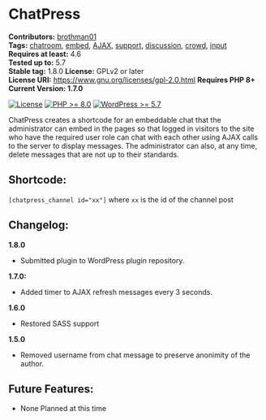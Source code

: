 # ChatPress
**Contributors:** [brothman01](https://profiles.wordpress.org/brothman01)  
**Tags:** [chatroom](https://wordpress.org/themes/tags/chatroom/), [embed](https://wordpress.org/themes/tags/embed/), 
[AJAX](https://wordpress.org/themes/tags/ajax/), [support](https://wordpress.org/themes/tags/support/), [discussion](https://wordpress.org/themes/tags/discussion/), [crowd](https://wordpress.org/themes/tags/crowd/), [input](https://wordpress.org/themes/tags/input/)<br />
**Requires at least:** 4.6  
**Tested up to:** 5.7  
**Stable tag:** 1.8.0
**License:** GPLv2 or later  
**License URI:** https://www.gnu.org/licenses/gpl-2.0.html
**Requires PHP 8+**
**Current Version: 1.7.0**

 [![License](https://img.shields.io/badge/license-GPL--2.0-brightgreen.svg)](https://github.com/brothman01/wp-monitor/blob/master/license.txt) [![PHP >= 8.0](https://img.shields.io/badge/php-%3E=%208.0-8892bf.svg)](https://secure.php.net/supported-versions.php) [![WordPress >= 5.7](https://img.shields.io/badge/wordpress-%3E=%205.7-blue.svg)](https://wordpress.org/download/release-archive/)  

ChatPress creates a shortcode for an embeddable chat that the administrator can embed in the pages so that logged in visitors to the site who have the required user role can chat with each other using AJAX calls to the server to display messages.  The administrator can also, at any time, delete messages that are not up to their standards.

## Shortcode:
`[chatpress_channel id="xx"]`
where `xx` is the id of the channel post

## Changelog:
**1.8.0**
- Submitted plugin to WordPress plugin repository.

**1.7.0:**
- Added timer to AJAX refresh messages every 3 seconds.

**1.6.0**
- Restored SASS support

**1.5.0**
- Removed username from chat message to preserve anonimity of the author.

## Future Features:
* None Planned at this time